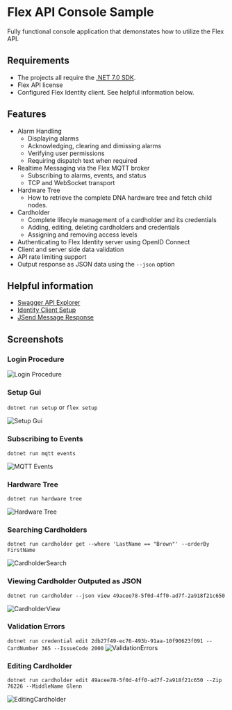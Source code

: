 # Flex API Console Sample

Fully functional console application that demonstates how to utilize the Flex API.

## Requirements

- The projects all require the [.NET 7.0 SDK](https://dotnet.microsoft.com/en-us/download).
- Flex API license
- Configured Flex Identity client. See helpful information below.

## Features

- Alarm Handling
    - Displaying alarms
    - Acknowledging, clearing and dimissing alarms
    - Verifying user permissions
    - Requiring dispatch text when required
- Realtime Messaging via the Flex MQTT broker
    - Subscribing to alarms, events, and status
    - TCP and WebSocket transport
- Hardware Tree
    - How to retrieve the complete DNA hardware tree and fetch child nodes.    
- Cardholder
    - Complete lifecyle management of a cardholder and its credentials
    - Adding, editing, deleting cardholders and credentials
    - Assigning and removing access levels
- Authenticating to Flex Identity server using OpenID Connect 
- Client and server side data validation
- API rate limiting support
- Output response as JSON data using the `--json` option


## Helpful information

- [Swagger API Explorer](https://flextest.ooaccess.net/apiexplorer/index.html)
- [Identity Client Setup](https://bitbucket.org/ooaccess/flex-api-samples/wiki/Identity%20Client)
- [JSend Message Response](https://bitbucket.org/ooaccess/flex-api-samples/wiki/JSend%20-%20Json%20Message%20Structure%20Overview)

## Screenshots ##

### Login Procedure ###

![Login Procedure](/Images/LoginProcedure.png)

### Setup Gui ###

`dotnet run setup` or `flex setup`

![Setup Gui](/Images/SetupGui.png)

### Subscribing to Events ###

`dotnet run mqtt events`

![MQTT Events](/Images/MQTTEvents.gif)


### Hardware Tree ###

`dotnet run hardware tree`

![Hardware Tree](/Images/HardwareTreeDemo.gif)

### Searching Cardholders ###

`dotnet run cardholder get --where 'LastName == "Brown"' --orderBy FirstName`

![CardholderSearch](/Images/CardholderSearchTable.png)

### Viewing Cardholder Outputed as JSON ###

`dotnet run cardholder --json view 49acee78-5f0d-4ff0-ad7f-2a918f21c650`

![CardholderView](/Images/CardholderJsonOutput.png)

### Validation Errors ###

`dotnet run credential edit 2db27f49-ec76-493b-91aa-10f90623f091 --CardNumber 365 --IssueCode 2000`
![ValidationErrors](/Images/ValidationErrors.png)

### Editing Cardholder ###

`dotnet run cardholder edit 49acee78-5f0d-4ff0-ad7f-2a918f21c650 --Zip 76226 --MiddleName Glenn`

![EditingCardholder](/Images/EditingCardholder.png)